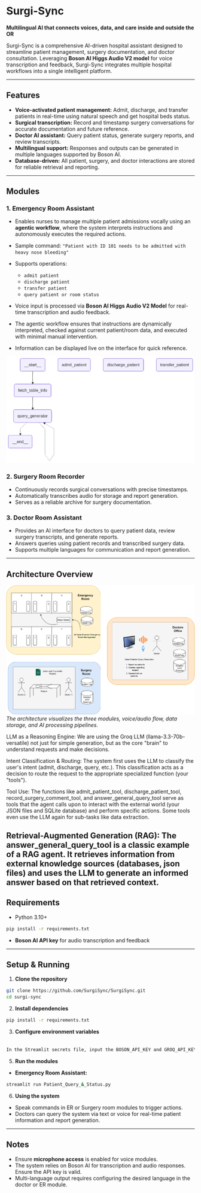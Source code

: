 # Surgi-Sync

**Multilingual AI that connects voices, data, and care inside and outside the OR**

Surgi-Sync is a comprehensive AI-driven hospital assistant designed to streamline patient management, surgery documentation, and doctor consultation. Leveraging **Boson AI Higgs Audio V2 model** for voice transcription and feedback, Surgi-Sync integrates multiple hospital workflows into a single intelligent platform.

---

## Features

* **Voice-activated patient management:** Admit, discharge, and transfer patients in real-time using natural speech and get hospital beds status.
* **Surgical transcription:** Record and timestamp surgery conversations for accurate documentation and future reference.
* **Doctor AI assistant:** Query patient status, generate surgery reports, and review transcripts.
* **Multilingual support:** Responses and outputs can be generated in multiple languages supported by Boson AI.
* **Database-driven:** All patient, surgery, and doctor interactions are stored for reliable retrieval and reporting.

---

## Modules

### 1. Emergency Room Assistant

* Enables nurses to manage multiple patient admissions vocally using an **agentic workflow**, where the system interprets instructions and autonomously executes the required actions.
* Sample command: `"Patient with ID 101 needs to be admitted with heavy nose bleeding"`
* Supports operations:

  * `admit patient`
  * `discharge patient`
  * `transfer patient`
  * `query patient or room status`
* Voice input is processed via **Boson AI Higgs Audio V2 Model** for real-time transcription and audio feedback.
* The agentic workflow ensures that instructions are dynamically interpreted, checked against current patient/room data, and executed with minimal manual intervention.
* Information can be displayed live on the interface for quick reference.

![Emergency Room Agent Setup](./media/output.png)

### 2. Surgery Room Recorder

* Continuously records surgical conversations with precise timestamps.
* Automatically transcribes audio for storage and report generation.
* Serves as a reliable archive for surgery documentation.

### 3. Doctor Room Assistant

* Provides an AI interface for doctors to query patient data, review surgery transcripts, and generate reports.
* Answers queries using patient records and transcribed surgery data.
* Supports multiple languages for communication and report generation.

---

## Architecture Overview

![Surgi-Sync Architecture](./media/BosonAIDIagram.png)
*The architecture visualizes the three modules, voice/audio flow, data storage, and AI processing pipelines.*

LLM as a Reasoning Engine: We are using the Groq LLM (llama-3.3-70b-versatile) not just for simple generation, but as the core "brain" to understand requests and make decisions.

Intent Classification & Routing: The system first uses the LLM to classify the user's intent (admit, discharge, query, etc.). This classification acts as a decision to route the request to the appropriate specialized function (your "tools").

Tool Use: The functions like admit_patient_tool, discharge_patient_tool, record_surgery_comment_tool, and answer_general_query_tool serve as tools that the agent calls upon to interact with the external world (your JSON files and SQLite database) and perform specific actions. Some tools even use the LLM again for sub-tasks like data extraction.

Retrieval-Augmented Generation (RAG): The answer_general_query_tool is a classic example of a RAG agent. It retrieves information from external knowledge sources (databases, json files) and uses the LLM to generate an informed answer based on that retrieved context.
---

## Requirements

* Python 3.10+

```bash
pip install -r requirements.txt
```

* **Boson AI API key** for audio transcription and feedback

---

## Setup & Running

1. **Clone the repository**

```bash
git clone https://github.com/SurgiSync/SurgiSync.git
cd surgi-sync
```

2. **Install dependencies**

```bash
pip install -r requirements.txt
```


3. **Configure environment variables**
```bash

In the Streamlit secrets file, input the BOSON_API_KEY and GROQ_API_KEY
```


5. **Run the modules**

* **Emergency Room Assistant:**

```bash
streamlit run Patient_Query_&_Status.py
```


6. **Using the system**

* Speak commands in ER or Surgery room modules to trigger actions.
* Doctors can query the system via text or voice for real-time patient information and report generation.

---

## Notes

* Ensure **microphone access** is enabled for voice modules.
* The system relies on Boson AI for transcription and audio responses. Ensure the API key is valid.
* Multi-language output requires configuring the desired language in the doctor or ER module.

